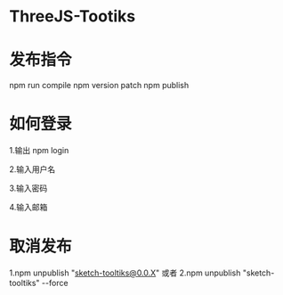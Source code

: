 # ThreeJS-Tootiks

# 发布指令

npm run compile
npm version patch
npm publish

# 如何登录

1.输出 npm login

2.输入用户名

3.输入密码

4.输入邮箱

# 取消发布

1.npm unpublish "sketch-tooltiks@0.0.X"
或者
2.npm unpublish "sketch-tooltiks" --force
